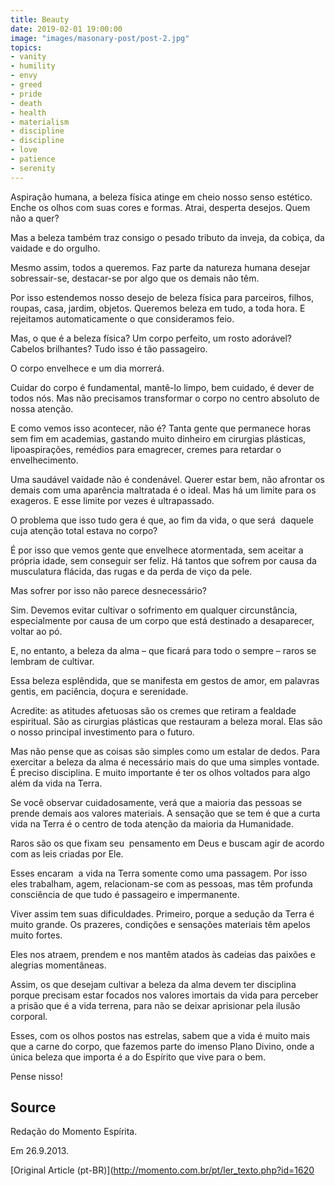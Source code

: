 ```yaml
---
title: Beauty
date: 2019-02-01 19:00:00
image: "images/masonary-post/post-2.jpg"
topics: 
- vanity
- humility
- envy
- greed
- pride
- death
- health
- materialism
- discipline
- discipline
- love
- patience
- serenity
---
```


Aspiração humana, a beleza física atinge em cheio nosso senso estético. Enche
os olhos com suas cores e formas. Atrai, desperta desejos. Quem não a quer?

Mas a beleza também traz consigo o pesado tributo da inveja, da cobiça, da
vaidade e do orgulho.

Mesmo assim, todos a queremos. Faz parte da natureza humana desejar
sobressair-se, destacar-se por algo que os demais não têm.

Por isso estendemos nosso desejo de beleza física para parceiros, filhos,
roupas, casa, jardim, objetos. Queremos beleza em tudo, a toda hora. E
rejeitamos automaticamente o que consideramos feio.

Mas, o que é a beleza física? Um corpo perfeito, um rosto adorável? Cabelos
brilhantes? Tudo isso é tão passageiro.

O corpo envelhece e um dia morrerá.

Cuidar do corpo é fundamental, mantê-lo limpo, bem cuidado, é dever de todos
nós. Mas não precisamos transformar o corpo no centro absoluto de nossa
atenção.

E como vemos isso acontecer, não é? Tanta gente que permanece horas sem fim em
academias, gastando muito dinheiro em cirurgias plásticas, lipoaspirações,
remédios para emagrecer, cremes para retardar o envelhecimento.

Uma saudável vaidade não é condenável. Querer estar bem, não afrontar os demais
com uma aparência maltratada é o ideal. Mas há um limite para os exageros. E
esse limite por vezes é ultrapassado.

O problema que isso tudo gera é que, ao fim da vida, o que será  daquele cuja
atenção total estava no corpo?

É por isso que vemos gente que envelhece atormentada, sem aceitar a própria
idade, sem conseguir ser feliz. Há tantos que sofrem por causa da musculatura
flácida, das rugas e da perda de viço da pele.

Mas sofrer por isso não parece desnecessário?

Sim. Devemos evitar cultivar o sofrimento em qualquer circunstância,
especialmente por causa de um corpo que está destinado a desaparecer, voltar ao
pó.

E, no entanto, a beleza da alma – que ficará para todo o sempre – raros se
lembram de cultivar.

Essa beleza esplêndida, que se manifesta em gestos de amor, em palavras gentis,
em paciência, doçura e serenidade.

Acredite: as atitudes afetuosas são os cremes que retiram a fealdade
espiritual. São as cirurgias plásticas que restauram a beleza moral. Elas são o
nosso principal investimento para o futuro.

Mas não pense que as coisas são simples como um estalar de dedos. Para
exercitar a beleza da alma é necessário mais do que uma simples vontade. É
preciso disciplina. E muito importante é ter os olhos voltados para algo além
da vida na Terra.

Se você observar cuidadosamente, verá que a maioria das pessoas se prende
demais aos valores materiais. A sensação que se tem é que a curta vida na Terra
é o centro de toda atenção da maioria da Humanidade.

Raros são os que fixam seu  pensamento em Deus e buscam agir de acordo com as
leis criadas por Ele.

Esses encaram  a vida na Terra somente como uma passagem. Por isso eles
trabalham, agem, relacionam-se com as pessoas, mas têm profunda consciência de
que tudo é passageiro e impermanente.

Viver assim tem suas dificuldades. Primeiro, porque a sedução da Terra é muito
grande. Os prazeres, condições e sensações materiais têm apelos muito fortes.

Eles nos atraem, prendem e nos mantêm atados às cadeias das paixões e alegrias
momentâneas.

Assim, os que desejam cultivar a beleza da alma devem ter disciplina porque
precisam estar focados nos valores imortais da vida para perceber a prisão que
é a vida terrena, para não se deixar aprisionar pela ilusão corporal.

Esses, com os olhos postos nas estrelas, sabem que a vida é muito mais que a
carne do corpo, que fazemos parte do imenso Plano Divino, onde a única beleza
que importa é a do Espírito que vive para o bem.

Pense nisso!

## Source
Redação do Momento Espírita.

Em 26.9.2013.


[Original Article (pt-BR)](http://momento.com.br/pt/ler_texto.php?id=1620
